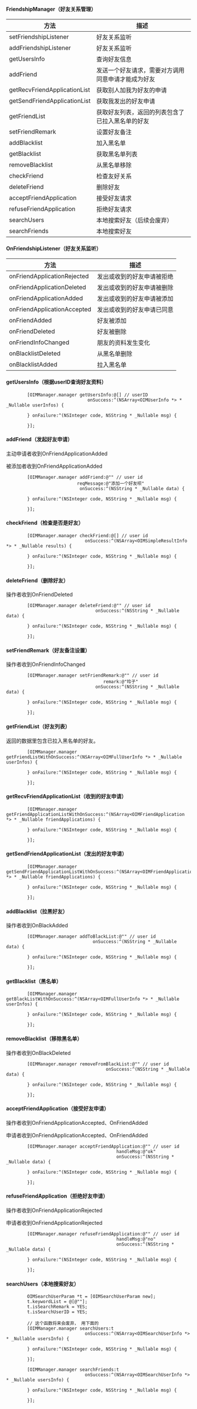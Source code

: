 #### FriendshipManager（好友关系管理）

| 方法                         | 描述                                               |
| ---------------------------- | -------------------------------------------------- |
| setFriendshipListener        | 好友关系监听                                       |
| addFriendshipListener        | 好友关系监听                                       |
| getUsersInfo                 | 查询好友信息                                       |
| addFriend                    | 发送一个好友请求，需要对方调用同意申请才能成为好友 |
| getRecvFriendApplicationList | 获取别人加我为好友的申请                           |
| getSendFriendApplicationList | 获取我发出的好友申请                               |
| getFriendList                | 获取好友列表，返回的列表包含了已拉入黑名单的好友   |
| setFriendRemark              | 设置好友备注                                       |
| addBlacklist                 | 加入黑名单                                         |
| getBlacklist                 | 获取黑名单列表                                     |
| removeBlacklist              | 从黑名单移除                                       |
| checkFriend                  | 检查友好关系                                       |
| deleteFriend                 | 删除好友                                           |
| acceptFriendApplication      | 接受好友请求                                       |
| refuseFriendApplication      | 拒绝好友请求                                       |
| searchUsers                  | 本地搜索好友（后续会废弃）                                             |
| searchFriends                | 本地搜索好友                                             |



#### OnFriendshipListener（好友关系监听）

| 方法                        | 描述                       |
| --------------------------- | -------------------------- |
| onFriendApplicationRejected | 发出或收到的好友申请被拒绝 |
| onFriendApplicationDeleted  | 发出或收到的好友申请被删除 |
| onFriendApplicationAdded    | 发出或收到的好友申请被添加 |
| onFriendApplicationAccepted | 发出或收到的好友申请已同意 |
| onFriendAdded               | 好友被添加                 |
| onFriendDeleted             | 好友被删除                 |
| onFriendInfoChanged         | 朋友的资料发生变化         |
| onBlacklistDeleted          | 从黑名单删除               |
| onBlacklistAdded            | 拉入黑名单                 |



#### getUsersInfo（根据userID查询好友资料）

```
        [OIMManager.manager getUsersInfo:@[] // userID
                               onSuccess:^(NSArray<OIMUserInfo *> * _Nullable userInfos) {

        } onFailure:^(NSInteger code, NSString * _Nullable msg) {

        }];
```



#### addFriend（发起好友申请）

主动申请者收到OnFriendApplicationAdded

被添加者收到OnFriendApplicationAdded 

```
        [OIMManager.manager addFriend:@"" // user id
                           reqMessage:@"添加一个好友呗"
                            onSuccess:^(NSString * _Nullable data) {

        } onFailure:^(NSInteger code, NSString * _Nullable msg) {

        }];
```



#### checkFriend（检查是否是好友）

```
        [OIMManager.manager checkFriend:@[] // user id
                              onSuccess:^(NSArray<OIMSimpleResultInfo *> * _Nullable results) {

        } onFailure:^(NSInteger code, NSString * _Nullable msg) {

        }];
```



#### deleteFriend（删除好友）

操作者收到OnFriendDeleted

```
        [OIMManager.manager deleteFriend:@"" // user id
                                  onSuccess:^(NSString * _Nullable data) {
            
        } onFailure:^(NSInteger code, NSString * _Nullable msg) {

        }];
```



#### setFriendRemark（好友备注设置）

操作者收到OnFriendInfoChanged

```
        [OIMManager.manager setFriendRemark:@"" // user id
                                     remark:@"玲子"
                                  onSuccess:^(NSString * _Nullable data) {
            
        } onFailure:^(NSInteger code, NSString * _Nullable msg) {

        }];
```



#### getFriendList（好友列表）

返回的数据里包含已拉入黑名单的好友。

```
        [OIMManager.manager getFriendListWithOnSuccess:^(NSArray<OIMFullUserInfo *> * _Nullable userInfos) {

        } onFailure:^(NSInteger code, NSString * _Nullable msg) {

        }];
```



#### getRecvFriendApplicationList（收到的好友申请）

```
        [OIMManager.manager getFriendApplicationListWithOnSuccess:^(NSArray<OIMFriendApplication *> * _Nullable friendApplications) {
        
        } onFailure:^(NSInteger code, NSString * _Nullable msg) {
        
        }];
```



#### getSendFriendApplicationList（发出的好友申请）

```
        [OIMManager.manager getSendFriendApplicationListWithOnSuccess:^(NSArray<OIMFriendApplication *> * _Nullable friendApplications) {
        
        } onFailure:^(NSInteger code, NSString * _Nullable msg) {

        }];
```



#### addBlacklist（拉黑好友）

操作者收到OnBlackAdded

```
        [OIMManager.manager addToBlackList:@"" // user id
                                 onSuccess:^(NSString * _Nullable data) {
        
        } onFailure:^(NSInteger code, NSString * _Nullable msg) {

        }];
```



#### getBlacklist（黑名单）

```
        [OIMManager.manager getBlackListWithOnSuccess:^(NSArray<OIMFullUserInfo *> * _Nullable userInfos) {
            
        } onFailure:^(NSInteger code, NSString * _Nullable msg) {

        }];
```



#### removeBlacklist（移除黑名单）

操作者收到OnBlackDeleted

```
        [OIMManager.manager removeFromBlackList:@"" // user id
                                      onSuccess:^(NSString * _Nullable data) {
            
        } onFailure:^(NSInteger code, NSString * _Nullable msg) {

        }];
```



#### acceptFriendApplication（接受好友申请）

操作者收到OnFriendApplicationAccepted、OnFriendAdded

申请者收到OnFriendApplicationAccepted、OnFriendAdded

```
        [OIMManager.manager acceptFriendApplication:@"" // user id
                                          handleMsg:@"ok"
                                          onSuccess:^(NSString * _Nullable data) {
            
        } onFailure:^(NSInteger code, NSString * _Nullable msg) {

        }];
```



#### refuseFriendApplication（拒绝好友申请）

操作者收到OnFriendApplicationRejected

申请者收到OnFriendApplicationRejected 

```
        [OIMManager.manager refuseFriendApplication:@"" // user id 
                                          handleMsg:@"no"
                                          onSuccess:^(NSString * _Nullable data) {
            
        } onFailure:^(NSInteger code, NSString * _Nullable msg) {

        }];
```



#### searchUsers（本地搜索好友）

```
        OIMSearchUserParam *t = [OIMSearchUserParam new];
        t.keywordList = @[@""];
        t.isSearchRemark = YES;
        t.isSearchUserID = YES;
        
        // 这个函数将来会废弃， 用下面的
        [OIMManager.manager searchUsers:t
                              onSuccess:^(NSArray<OIMSearchUserInfo *> * _Nullable usersInfo) {
            
        } onFailure:^(NSInteger code, NSString * _Nullable msg) {

        }];
        
        [OIMManager.manager searchFriends:t
                              onSuccess:^(NSArray<OIMSearchUserInfo *> * _Nullable usersInfo) {
            
        } onFailure:^(NSInteger code, NSString * _Nullable msg) {

        }];
```
